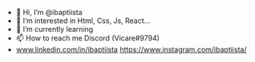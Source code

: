 - 👋 Hi, I’m @ibaptiista
- 👀 I’m interested in Html, Css, Js, React...
- 🌱 I’m currently learning
- 📫 How to reach me Discord (Vicare#9794)
- www.linkedin.com/in/ibaptiista  https://www.instagram.com/ibaptiista/

<!---
ibaptiista/ibaptiista is a ✨ special ✨ repository because its `README.md` (this file) appears on your GitHub profile.
You can click the Preview link to take a look at your changes.
--->

